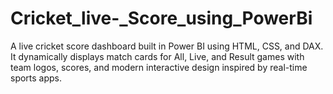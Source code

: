 # Cricket_live-_Score_using_PowerBi
A live cricket score dashboard built in Power BI using HTML, CSS, and DAX. It dynamically displays match cards for All, Live, and Result games with team logos, scores, and modern interactive design inspired by real-time sports apps.
